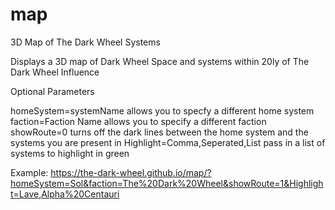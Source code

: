 # map
3D Map of The Dark Wheel Systems

Displays a 3D map of Dark Wheel Space and systems within 20ly of The Dark Wheel Influence

Optional Parameters

homeSystem=systemName allows you to specfy a different home system
faction=Faction Name allows you to specify a different faction
showRoute=0 turns off the dark lines between the home system and the systems you are present in
Highlight=Comma,Seperated,List pass in a list of systems to highlight in green

Example: https://the-dark-wheel.github.io/map/?homeSystem=Sol&faction=The%20Dark%20Wheel&showRoute=1&Highlight=Lave,Alpha%20Centauri
